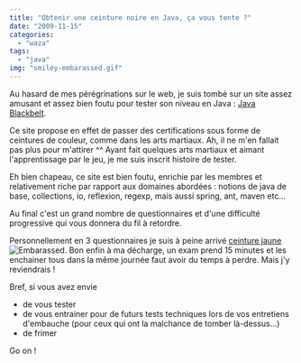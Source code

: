 ```yaml
---
title: "Obtenir une ceinture noire en Java, ça vous tente ?"
date: "2009-11-15"
categories: 
  - "waza"
tags: 
  - "java"
img: "smiley-embarassed.gif"
---
```


Au hasard de mes pérégrinations sur le web, je suis tombé sur un site assez amusant et assez bien foutu pour tester son niveau en Java : [Java Blackbelt](http://www.javablackbelt.com/Home.wwa "Java blackbelt").

Ce site propose en effet de passer des certifications sous forme de ceintures de couleur, comme dans les arts martiaux. Ah, il ne m'en fallait pas plus pour m'attirer ^^ Ayant fait quelques arts martiaux et aimant l'apprentissage par le jeu, je me suis inscrit histoire de tester.

Eh bien chapeau, ce site est bien foutu, enrichie par les membres et relativement riche par rapport aux domaines abordées : notions de java de base, collections, io, reflexion, regexp, mais aussi spring, ant, maven etc...

Au final c'est un grand nombre de questionnaires et d'une difficulté progressive qui vous donnera du fil à retordre.

Personnellement en 3 questionnaires je suis à peine arrivé [ceinture jaune](http://www.javablackbelt.com/UserView.wwa?userId=11379829 "Ceinture jaune") ![Embarassed](/images/smiley-embarassed.gif "Embarassed"). Bon enfin à ma décharge, un exam prend 15 minutes et les enchainer tous dans la même journée faut avoir du temps à perdre. Mais j'y reviendrais !

Bref, si vous avez envie

- de vous tester
- de vous entrainer pour de futurs tests techniques lors de vos entretiens d'embauche (pour ceux qui ont la malchance de tomber là-dessus...)
- de frimer

Go on !
